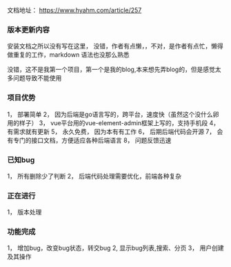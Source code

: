 文档地址： https://www.hyahm.com/article/257

### 版本更新内容


安装文档之所以没有写在这里， 没错，作者有点懒，，不对，是作者有点忙，懒得做重复的工作，markdown 语法也没那么熟悉

没错，这不是我第一个项目，第一个是我的blog,本来想先弄blog的，但是感觉太多问题导致不能使用

### 项目优势
 1， 部署简单
 2， 因为后端是go语言写的，跨平台，速度快（虽然这个没什么卵用的样子）
 3， vue平台用的vue-element-admin框架上写的，支持手机段
 4， 有需求就有更新
 5， 永久免费， 因为本有有工作
 6， 后期后端代码会开源
 7， 会有专门的接口文档，方便适应各种后端语言
 8， 问题反馈迅速
 
###  已知bug
  1， 所有删除少了判断
  2， 后端代码处理需要优化，前端各种复杂
  
###  正在进行
  1， 版本处理


###   功能完成
  1， 增加bug，改变bug状态，转交bug
  2,  显示bug列表,搜索、分页
  3， 用户创建及其操作
  
  
